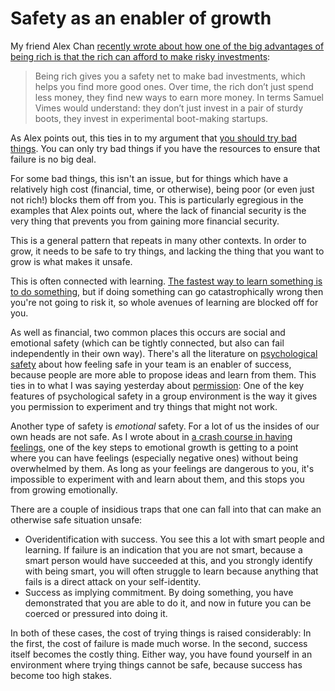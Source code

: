 # Safety as an enabler of growth

My friend Alex Chan [recently wrote about how one of the big advantages of being rich is that the rich can afford to make risky investments](https://alexwlchan.net/2020/03/rich-enough-to-make-bad-choices/):

> Being rich gives you a safety net to make bad investments, which helps you find more good ones. Over time, the rich don’t just spend less money, they find new ways to earn more money. In terms Samuel Vimes would understand: they don’t just invest in a pair of sturdy boots, they invest in experimental boot-making startups.

As Alex points out, this ties in to my argument that [you should try bad things](https://notebook.drmaciver.com/posts/2020-02-22-11:37.html).
You can only try bad things if you have the resources to ensure that failure is no big deal.

For some bad things, this isn't an issue, but for things which have a relatively high cost (financial, time, or otherwise), being poor (or even just not rich!) blocks them off from you.
This is particularly egregious in the examples that Alex points out, where the lack of financial security is the very thing that prevents you from gaining more financial security.

This is a general pattern that repeats in many other contexts.
In order to grow, it needs to be safe to try things, and lacking the thing that you want to grow is what makes it unsafe.

This is often connected with learning. [The fastest way to learn something is to do something](https://notebook.drmaciver.com/posts/2020-02-26-16:07.html), but if doing something can go catastrophically wrong then you're not going to risk it, so whole avenues of learning are blocked off for you.

As well as financial, two common places this occurs are social and emotional safety (which can be tightly connected, but also can fail independently in their own way).
There's all the literature on [psychological safety](https://en.wikipedia.org/wiki/Psychological_safety) about how feeling safe in your team is an enabler of success, because people are more able to propose ideas and learn from them.
This ties in to what I was saying yesterday about [permission](https://notebook.drmaciver.com/posts/2020-03-17-11:40.html): One of the key features of psychological safety in a group environment is the way it gives you permission to experiment and try things that might not work.

Another type of safety is *emotional* safety. For a lot of us the insides of our own heads are not safe. As I wrote about in [a crash course in having feelings](https://www.drmaciver.com/2020/01/a-crash-course-in-having-feelings/), one of the key steps to emotional growth is getting to a point where you can have feelings (especially negative ones) without being overwhelmed by them. As long as your feelings are dangerous to you, it's impossible to experiment with and learn about them, and this stops you from growing emotionally.

There are a couple of insidious traps that one can fall into that can make an otherwise safe situation unsafe:

* Overidentification with success. You see this a lot with smart people and learning. If failure is an indication that you are not smart, because a smart person would have succeeded at this, and you strongly identify with being smart, you will often struggle to learn because anything that fails is a direct attack on your self-identity.
* Success as implying commitment. By doing something, you have demonstrated that you are able to do it, and now in future you can be coerced or pressured into doing it.

In both of these cases, the cost of trying things is raised considerably: In the first, the cost of failure is made much worse. In the second, success itself becomes the costly thing. Either way, you have found yourself in an environment where trying things cannot be safe, because success has become too high stakes.
